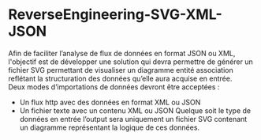 # ReverseEngineering-SVG-XML-JSON

Afin de faciliter l’analyse de flux de données en format JSON ou XML, l'objectif est de développer une solution qui devra permettre de générer un fichier SVG permettant de visualiser un diagramme entité association reflétant la structuration des données qu’elle aura acquise en entrée. 
<br/>
Deux modes d’importations de données devront être acceptées :
- Un flux http avec des données en format XML ou JSON
- Un fichier texte avec un contenu XML ou JSON
Quelque soit le type de données en entrée l’output sera uniquement un fichier SVG contenant un diagramme représentant la logique de ces données.
